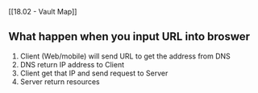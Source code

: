 [[18.02 - Vault Map]]
## What happen when you input URL into broswer
1. Client (Web/mobile) will send URL to get the address from DNS
2. DNS return IP address to Client
3. Client get that IP and send request to Server
4. Server return resources

